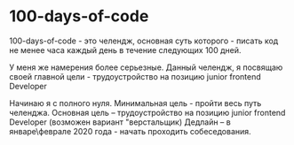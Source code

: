 # 100-days-of-code

100-days-of-code - это челендж, основная суть которого - писать код не менее часа каждый день в течение следующих 100 дней.

У меня же намерения более серьезные. 
Данный челендж, я посвящаю своей главной цели - трудоустройство на позицию junior frontend Developer

Начинаю я с полного нуля.
Минимальная цель - пройти весь путь челенджа.
Основная цель – трудоустройство на позицию junior frontend Developer (возможен вариант "верстальщик)
Дедлайн – в январе\феврале 2020 года - начать проходить собеседования.
